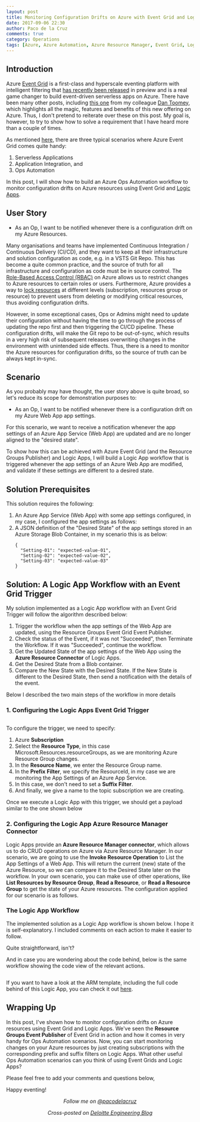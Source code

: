 ```yaml
---
layout: post
title: Monitoring Configuration Drifts on Azure with Event Grid and Logic Apps
date: 2017-09-06 22:30
author: Paco de la Cruz
comments: true
category: Operations
tags: [Azure, Azure Automation, Azure Resource Manager, Event Grid, Logic Apps, Serverless]
---
```

<h2>Introduction</h2>
Azure <a href="https://azure.microsoft.com/en-au/services/event-grid/">Event Grid</a> is a first-class and hyperscale eventing platform with intelligent filtering that <a href="https://azure.microsoft.com/en-au/blog/introducing-azure-event-grid-an-event-service-for-modern-applications/">has recently been released</a> in preview and is a real game changer to build event-driven serverless apps on Azure. There have been many other posts, including <a href="/serverless-logging-alerting-with-service-fabric-azure-event-grid">this one</a> from my colleague <a href="https://twitter.com/daniel2me">Dan Toomey</a>, which highlights all the magic, features and benefits of this new offering on Azure. Thus, I don't pretend to reiterate over these on this post. My goal is, however, to try to show how to solve a requirement that I have heard more than a couple of times.

As mentioned <a href="https://azure.microsoft.com/en-au/services/event-grid/">here</a>, there are three typical scenarios where Azure Event Grid comes quite handy:
<ol>
	<li>Serverless Applications</li>
	<li>Application Integration, and</li>
	<li>Ops Automation</li>
</ol>
In this post, I will show how to build an Azure Ops Automation workflow to monitor configuration drifts on Azure resources using Event Grid and <a href="https://azure.microsoft.com/en-au/services/logic-apps/">Logic Apps</a>.
<h2>User Story</h2>
<ul>
	<li>As an Op, I want to be notified whenever there is a configuration drift on my Azure Resources.</li>
</ul>
Many organisations and teams have implemented Continuous Integration / Continuous Delivery (CI/CD), and they want to keep all their infrastructure and solution configuration as code, e.g. in a VSTS Git Repo. This has become a quite common practice, and the source of truth for all infrastructure and configuration as code must be in source control. The <a href="https://docs.microsoft.com/en-us/azure/active-directory/role-based-access-control-configure">Role-Based Access Control (RBAC)</a> on Azure allows us to restrict changes to Azure resources to certain roles or users. Furthermore, Azure provides a way to <a href="https://docs.microsoft.com/en-us/azure/azure-resource-manager/resource-group-lock-resources">lock resources</a> at different levels (subscription, resources group or resource) to prevent users from deleting or modifying critical resources, thus avoiding configuration drifts.

However, in some exceptional cases, Ops or Admins might need to update their configuration without having the time to go through the process of updating the repo first and then triggering the CI/CD pipeline. These configuration drifts, will make the Git repo to be out-of-sync, which results in a very high risk of subsequent releases overwriting changes in the environment with unintended side effects. Thus, there is a need to monitor the Azure resources for configuration drifts, so the source of truth can be always kept in-sync.
<h2>Scenario</h2>
As you probably may have thought, the user story above is quite broad, so let's reduce its scope for demonstration purposes to:
<ul>
	<li>As an Op, I want to be notified whenever there is a configuration drift on my Azure Web App app settings.</li>
</ul>
For this scenario, we want to receive a notification whenever the app settings of an Azure App Service (Web App) are updated and are no longer aligned to the "desired state".

To show how this can be achieved with Azure Event Grid (and the Resource Groups Publisher) and Logic Apps, I will build a Logic App workflow that is triggered whenever the app settings of an Azure Web App are modified, and validate if these settings are different to a desired state.
<h2>Solution Prerequisites</h2>
This solution requires the following:
<ol>
	<li>
<div>An Azure App Service (Web App) with some app settings configured, in my case, I configured the app settings as follows:</div>
<div></div>
<img src="/assets/img/2017/09/090617_1144_monitoringc1.png" alt="" /></li>
	<li>
<div>A JSON definition of the "Desired State" of the app settings stored in an Azure Storage Blob Container, in my scenario this is as below:</div>
<pre><code>{
  "Setting-01": "expected-value-01",
  "Setting-02": "expected-value-02",
  "Setting-03": "expected-value-03"
}
</code></pre>
</li>
</ol>
<h2>Solution: A Logic App Workflow with an Event Grid Trigger</h2>
My solution implemented as a Logic App workflow with an Event Grid Trigger will follow the algorithm described below:
<ol>
	<li>Trigger the workflow when the app settings of the Web App are updated, using the Resource Groups Event Grid Event Publisher.</li>
	<li>Check the status of the Event, if it was not "Succeeded", then Terminate the Workflow. If it was "Succeeded", continue the workflow.</li>
	<li>Get the Updated State of the app settings of the Web App using the <strong>Azure Resource Connector</strong> of Logic Apps.</li>
	<li>Get the Desired State from a Blob container.</li>
	<li>
<div>Compare the New State with the Desired State. If the New State is different to the Desired State, then send a notification with the details of the event.</div></li>
</ol>
Below I described the two main steps of the workflow in more details
<h3>1. Configuring the Logic Apps Event Grid Trigger</h3>
<img src="/assets/img/2017/09/090617_1144_monitoringc2.png" alt="" />

To configure the trigger, we need to specify:
<ol>
	<li>Azure <strong>Subscription</strong></li>
	<li>Select the <strong>Resource Type</strong>, in this case Microsoft.Resources.resourceGroups, as we are monitoring Azure Resource Group changes.</li>
	<li>In the <strong>Resource Name</strong>, we enter the Resource Group name.</li>
	<li>In the <strong>Prefix</strong> <strong>Filter</strong>, we specify the ResourceId, in my case we are monitoring the App Settings of an Azure App Service.</li>
	<li>In this case, we don't need to set a <strong>Suffix Filter</strong>.</li>
	<li>And finally, we give a name to the topic subscription we are creating.</li>
</ol>
Once we execute a Logic App with this trigger, we should get a payload similar to the one shown below

<p/>
<script src="https://gist.github.com/pacodelacruz/775285ce34f1a131a2865affd464e481.js">.js"></script>
<p/>
<h3>2. Configuring the Logic App Azure Resource Manager Connector</h3>
Logic Apps provide an <strong>Azure Resource Manager connector</strong>, which allows us to do CRUD operations on Azure via Azure Resource Manager. In our scenario, we are going to use the <strong>Invoke Resource Operation</strong> to List the App Settings of a Web App. This will return the current (new) state of the Azure Resource, so we can compare it to the Desired State later on the workflow. In your own scenario, you can make use of other operations, like <strong>List Resources by Resource Group</strong>, <strong>Read a Resource</strong>, or <strong>Read a Resource Group</strong> to get the state of your Azure resources. The configuration applied for our scenario is as follows.

<img src="/assets/img/2017/09/090617_1144_monitoringc3.png" alt="" />
<h3>The Logic App Workflow</h3>
The implemented solution as a Logic App workflow is shown below. I hope it is self-explanatory. I included comments on each action to make it easier to follow.

<img src="/assets/img/2017/09/090617_1144_monitoringc4.png" alt="" />

Quite straightforward, isn't?

And in case you are wondering about the code behind, below is the same workflow showing the code view of the relevant actions.

<img src="/assets/img/2017/09/090617_1144_monitoringc5.png" alt="" />

If you want to have a look at the ARM template, including the full code behind of this Logic App, you can check it out <a href="https://gist.github.com/pacodelacruz/3787feb1068ddabf3d3390c837eb7ea4">here</a>.
<h2>Wrapping Up</h2>
In this post, I've shown how to monitor configuration drifts on Azure resources using Event Grid and Logic Apps. We've seen the <strong>Resource Groups Event Publisher</strong> of Event Grid in action and how it comes in very handy for Ops Automation scenarios. Now, you can start monitoring changes on your Azure resources by just creating subscriptions with the corresponding prefix and suffix filters on Logic Apps. What other useful Ops Automation scenarios can you think of using Event Grids and Logic Apps?

Please feel free to add your comments and questions below,

Happy eventing!
<p style="text-align:center;"><span style="font-style:italic;">Follow me on </span><a href="https://twitter.com/pacodelacruz"><span style="font-style:italic;">@pacodelacruz</span></a></p>
<p style="text-align:center;"><span style="font-style:italic;">Cross-posted on </span><a href="https://engineering.deloitte.com.au/articles/author/paco-de-la-cruz"><span style="font-style:italic;">Deloitte Engineering Blog</span></a></p>
